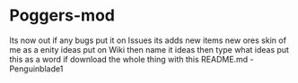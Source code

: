 # Poggers-mod
Its now out
if any bugs put it on Issues
its adds new items
new ores 
skin of me as a enity 
ideas put on Wiki then name it ideas then type what ideas put this as a word if download the whole thing with this  README.md
-Penguinblade1 
